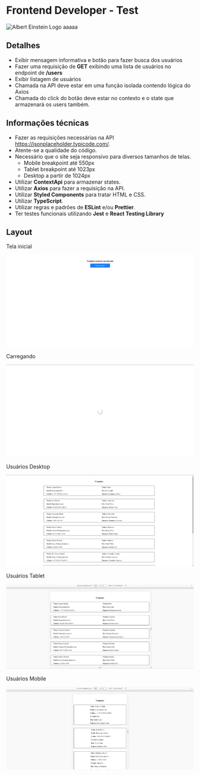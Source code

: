 # Frontend Developer - Test
![Albert Einstein Logo](https://cockpit-asset.s3.amazonaws.com/images/logo_ae_branco.svg)
aaaaa
## Detalhes ##
- Exibir mensagem informativa e botão para fazer busca dos usuários
- Fazer uma requisição de **GET** exibindo uma lista de usuários no endpoint de **/users**
- Exibir listagem de usuários
- Chamada na API deve estar em uma função isolada contendo lógica do Axios
- Chamada do click do botão deve estar no contexto e o state que armazenará os users também.

## Informações técnicas ##
- Fazer as requisições necessárias na API https://jsonplaceholder.typicode.com/.
- Atente-se a qualidade do código.
- Necessário que o site seja responsivo para diversos tamanhos de telas.
  - Mobile breakpoint até 550px
  - Tablet breakpoint até 1023px
  - Desktop a partir de 1024px
- Utilizar **ContextApi** para armazenar states.
- Utilizar **Axios** para fazer a requisição na API.
- Utilizar **Styled Components** para tratar HTML e CSS.
- Utilizar **TypeScript**.
- Utilizar regras e padrões de **ESLint** e/ou **Prettier**.
- Ter testes funcionais utilizando **Jest** e **React Testing Library**

## Layout ##
Tela inicial

![layout 1](images/layout_1.jpg)

Carregando

![layout 2](images/layout_2.jpg)

Usuários Desktop

![layout 3](images/layout_3.jpg)

Usuários Tablet

![layout 4](images/layout_4.jpg)

Usuários Mobile

![layout 5](images/layout_5.jpg)